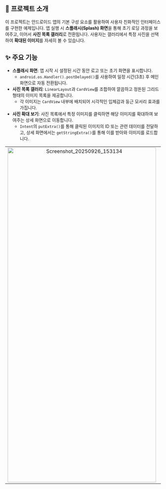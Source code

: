 ## 📝 프로젝트 소개

이 프로젝트는 안드로이드 앱의 기본 구성 요소를 활용하여 사용자 친화적인 인터페이스를 구현한 예제입니다.
앱 실행 시 **스플래시(Splash) 화면**을 통해 초기 로딩 과정을 보여주고, 이어서 **사진 목록 갤러리**로 전환됩니다.
사용자는 갤러리에서 특정 사진을 선택하여 **확대된 이미지**를 자세히 볼 수 있습니다.

## ✨ 주요 기능

* **스플래시 화면**: 앱 시작 시 설정된 시간 동안 로고 또는 초기 화면을 표시합니다.
    * `android.os.Handler().postDelayed()`를 사용하여 일정 시간(3초) 후 메인 화면으로 자동 전환됩니다.
* **사진 목록 갤러리**: `LinearLayout`과 `CardView`를 조합하여 깔끔하고 정돈된 그리드 형태의 이미지 목록을 제공합니다.
    * 각 이미지는 `CardView` 내부에 배치되어 시각적인 입체감과 둥근 모서리 효과를 가집니다.
* **사진 확대 보기**: 사진 목록에서 특정 이미지를 클릭하면 해당 이미지를 확대하여 보여주는 상세 화면으로 이동합니다.
    * `Intent`의 `putExtra()`를 통해 클릭된 이미지의 ID 또는 관련 데이터를 전달하고, 상세 화면에서는 `getStringExtra()`를 통해 이를 받아와 이미지를 로드합니다.

<table>
  <tr>
    <td align="center">
      <img width="480" height="1080" alt="Screenshot_20250926_153134" src="https://github.com/user-attachments/assets/8d16dd0e-1f7f-4ef7-b51a-5796f75b4493" />
    </td>
    <td align="center">
      <img width="480" height="1080" alt="Screenshot_20250926_152709" src="https://github.com/user-attachments/assets/7b4c28b8-c106-4d86-bae4-363c3912f76c" />
    </td>
    <td align="center">
      <img width="480" height="1080" alt="Screenshot_20250926_161319" src="https://github.com/user-attachments/assets/285bdced-ff4b-418f-8ddd-89a6e92abaff" />
    </td>
  </tr>
</table>
